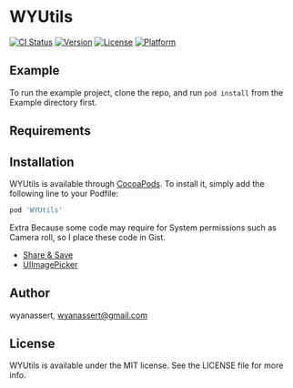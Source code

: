# WYUtils

[![CI Status](https://img.shields.io/travis/wyanassert/WYUtils.svg?style=flat)](https://travis-ci.org/wyanassert/WYUtils)
[![Version](https://img.shields.io/cocoapods/v/WYUtils.svg?style=flat)](https://cocoapods.org/pods/WYUtils)
[![License](https://img.shields.io/cocoapods/l/WYUtils.svg?style=flat)](https://cocoapods.org/pods/WYUtils)
[![Platform](https://img.shields.io/cocoapods/p/WYUtils.svg?style=flat)](https://cocoapods.org/pods/WYUtils)

## Example

To run the example project, clone the repo, and run `pod install` from the Example directory first.

## Requirements

## Installation

WYUtils is available through [CocoaPods](https://cocoapods.org). To install
it, simply add the following line to your Podfile:

```ruby
pod 'WYUtils'
```

Extra 
Because some code may require for System permissions such as Camera roll, so I place these code in Gist.

* [Share & Save ](https://gist.github.com/wyanassert/a01f693a49efaf15020d940803528c71)
* [UIImagePicker](https://gist.github.com/wyanassert/b098c5c2849492c6b1dab9d391598952)

## Author

wyanassert, wyanassert@gmail.com

## License

WYUtils is available under the MIT license. See the LICENSE file for more info.
